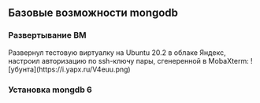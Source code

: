 <h2> Базовые возможности mongodb </h2>
<h3> Развертывание ВМ </h3>
Развернул тестовую виртуалку на Ubuntu 20.2 в облаке Яндекс, настроил авторизацию по ssh-ключу пары, сгенеренной в MobaXterm:
![убунта](https://i.yapx.ru/V4euu.png)

<h3> Установка mongdb 6 </h3>
